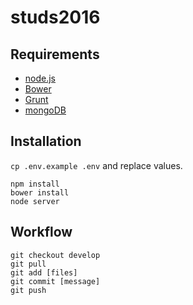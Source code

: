 studs2016
=========

Requirements
------------
* [node.js]
* [Bower]
* [Grunt]
* [mongoDB]

Installation
------------
`cp .env.example .env` and replace values.

```
npm install
bower install
node server
```

Workflow
--------
```
git checkout develop
git pull
git add [files]
git commit [message]
git push
```

[node.js]: <https://nodejs.org/en/>
[Bower]:   <http://bower.io/>
[Grunt]:   <http://gruntjs.com/>
[mongoDB]: <https://www.mongodb.org/>
